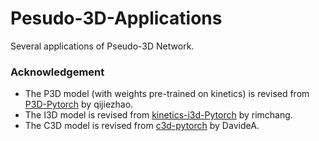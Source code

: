 # Pesudo-3D-Applications
Several applications of Pseudo-3D Network. 
    
### Acknowledgement
- The P3D model (with weights pre-trained on kinetics) is revised from [P3D-Pytorch](https://github.com/qijiezhao/pseudo-3d-pytorch) by qijiezhao.
- The I3D model is revised from [kinetics-i3d-Pytorch](https://github.com/rimchang/kinetics-i3d-Pytorch) by rimchang. 
- The C3D model is revised from [c3d-pytorch](https://github.com/DavideA/c3d-pytorch) by DavideA. 
